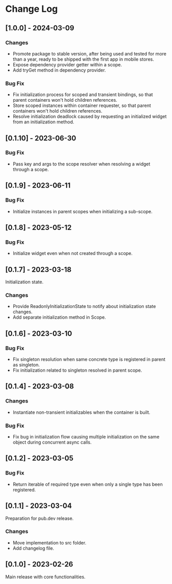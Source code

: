 # Change Log

## [1.0.0] - 2024-03-09
### Changes
- Promote package to stable version, after being used and tested for more than a year, ready to be shipped with the first app in mobile stores.
- Expose dependency provider getter within a scope.
- Add tryGet method in dependency provider.
### Bug Fix
- Fix initialization process for scoped and transient bindings, so that parent containers won't hold children references.
- Store scoped instances within container requester, so that parent containers won't hold children references.
- Resolve initialization deadlock caused by requesting an initialized widget from an initialization method.

## [0.1.10] - 2023-06-30
### Bug Fix
- Pass key and args to the scope resolver when resolving a widget through a scope.

## [0.1.9] - 2023-06-11
### Bug Fix
- Initialize instances in parent scopes when initializing a sub-scope.

## [0.1.8] - 2023-05-12
### Bug Fix
- Initialize widget even when not created through a scope.

## [0.1.7] - 2023-03-18
Initialization state.
### Changes
- Provide ReadonlyInitializationState to notify about initialization state changes.
- Add separate initialization method in Scope.

## [0.1.6] - 2023-03-10
### Bug Fix
- Fix singleton resolution when same concrete type is registered in parent as singleton.
- Fix initialization related to singleton resolved in parent scope.

## [0.1.4] - 2023-03-08
### Changes
- Instantiate non-transient initializables when the container is built.

### Bug Fix
- Fix bug in initialization flow causing multiple initialization on the same object during concurrent async calls.

## [0.1.2] - 2023-03-05
### Bug Fix
- Return iterable of required type even when only a single type has been registered.

## [0.1.1] - 2023-03-04
Preparation for pub.dev release.

### Changes
- Move implementation to src folder.
- Add changelog file.

## [0.1.0] - 2023-02-26
Main release with core functionalities.